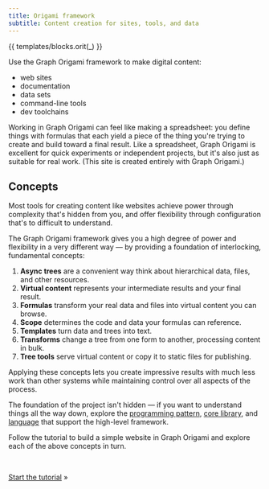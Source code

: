 ```yaml
---
title: Origami framework
subtitle: Content creation for sites, tools, and data
---
```


{{ templates/blocks.orit(_) }}

Use the Graph Origami framework to make digital content:

- web sites
- documentation
- data sets
- command-line tools
- dev toolchains

Working in Graph Origami can feel like making a spreadsheet: you define things with formulas that each yield a piece of the thing you're trying to create and build toward a final result. Like a spreadsheet, Graph Origami is excellent for quick experiments or independent projects, but it's also just as suitable for real work. (This site is created entirely with Graph Origami.)

## Concepts

Most tools for creating content like websites achieve power through complexity that's hidden from you, and offer flexibility through configuration that's to difficult to understand.

The Graph Origami framework gives you a high degree of power and flexibility in a very different way — by providing a foundation of interlocking, fundamental concepts:

1. **Async trees** are a convenient way think about hierarchical data, files, and other resources.
1. **Virtual content** represents your intermediate results and your final result.
1. **Formulas** transform your real data and files into virtual content you can browse.
1. **Scope** determines the code and data your formulas can reference.
1. **Templates** turn data and trees into text.
1. **Transforms** change a tree from one form to another, processing content in bulk.
1. **Tree tools** serve virtual content or copy it to static files for publishing.

Applying these concepts lets you create impressive results with much less work than other systems while maintaining control over all aspects of the process.

The foundation of the project isn't hidden — if you want to understand things all the way down, explore the [programming pattern](/pattern), [core library](/core), and [language](language) that support the high-level framework.

Follow the tutorial to build a simple website in Graph Origami and explore each of the above concepts in turn.

&nbsp;

[Start the tutorial](tutorial.html) »
